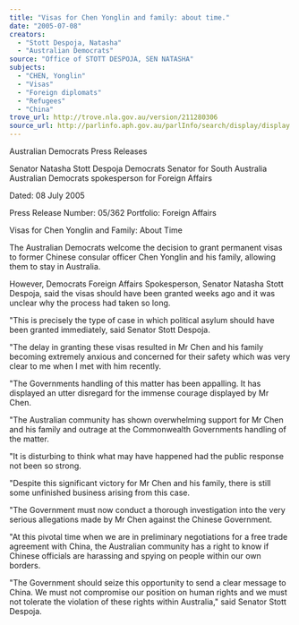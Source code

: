 ```yaml
---
title: "Visas for Chen Yonglin and family: about time."
date: "2005-07-08"
creators:
  - "Stott Despoja, Natasha"
  - "Australian Democrats"
source: "Office of STOTT DESPOJA, SEN NATASHA"
subjects:
  - "CHEN, Yonglin"
  - "Visas"
  - "Foreign diplomats"
  - "Refugees"
  - "China"
trove_url: http://trove.nla.gov.au/version/211280306
source_url: http://parlinfo.aph.gov.au/parlInfo/search/display/display.w3p;query=Id%3A%22media/pressrel/39MG6%22
---
```


 Australian Democrats Press  Releases

 Senator Natasha Stott Despoja Democrats Senator for South Australia Australian Democrats spokesperson for Foreign Affairs

 Dated: 08 July 2005

 Press Release Number: 05/362 Portfolio: Foreign Affairs

 Visas for Chen Yonglin and Family: About Time

 The Australian Democrats welcome the decision to grant permanent visas to former Chinese consular officer  Chen Yonglin and his family, allowing them to stay in Australia.

 However, Democrats Foreign Affairs Spokesperson, Senator Natasha Stott Despoja, said the visas should  have been granted weeks ago and it was unclear why the process had taken so long. 

 "This is precisely the type of case in which political asylum should have been granted immediately, said  Senator Stott Despoja.

 "The delay in granting these visas resulted in Mr Chen and his family becoming extremely anxious and  concerned for their safety which was very clear to me when I met with him recently.

 "The Governments handling of this matter has been appalling. It has displayed an utter disregard for the  immense courage displayed by Mr Chen. 

 "The Australian community has shown overwhelming support for Mr Chen and his family and outrage at the  Commonwealth Governments handling of the matter. 

 "It is disturbing to think what may have happened had the public response not been so strong.

 "Despite this significant victory for Mr Chen and his family, there is still some unfinished business arising from  this case. 

 "The Government must now conduct a thorough investigation into the very serious allegations made by Mr  Chen against the Chinese Government. 

 "At this pivotal time when we are in preliminary negotiations for a free trade agreement with China, the  Australian community has a right to know if Chinese officials are harassing and spying on people within our  own borders.

 "The Government should seize this opportunity to send a clear message to China. We must not compromise  our position on human rights and we must not tolerate the violation of these rights within Australia," said  Senator Stott Despoja. 

